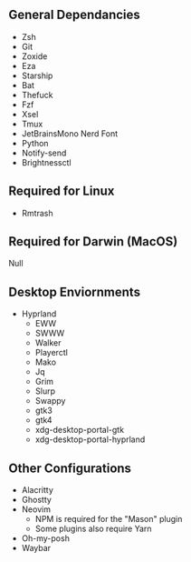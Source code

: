## General Dependancies
* Zsh
* Git
* Zoxide
* Eza
* Starship
* Bat
* Thefuck
* Fzf
* Xsel
* Tmux
* JetBrainsMono Nerd Font
* Python
* Notify-send
* Brightnessctl

## Required for Linux
* Rmtrash

## Required for Darwin (MacOS)
Null

## Desktop Enviornments
* Hyprland
    * EWW
    * SWWW
    * Walker
    * Playerctl
    * Mako
    * Jq
    * Grim
    * Slurp
    * Swappy
    * gtk3
    * gtk4
    * xdg-desktop-portal-gtk
    * xdg-desktop-portal-hyprland

## Other Configurations
* Alacritty
* Ghostty
* Neovim
    * NPM is required for the "Mason" plugin
    * Some plugins also require Yarn
* Oh-my-posh
* Waybar

